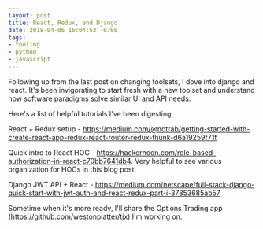 ```yaml
---
layout: post
title: React, Redux, and Django
date: 2018-04-06 16:04:53 -0700
tags:
- tooling
- python
- javascript
---
```


Following up from the last post on changing toolsets, I dove into django and react. It's been invigorating to start fresh with a new toolset and understand how software paradigms solve similar UI and API needs.

Here's a list of helpful tutorials I've been digesting,

React + Redux setup -  https://medium.com/@notrab/getting-started-with-create-react-app-redux-react-router-redux-thunk-d6a19259f71f

Quick intro to React HOC -
https://hackernoon.com/role-based-authorization-in-react-c70bb7641db4. Very
helpful to see various organization for HOCs in this blog post.

Django JWT API + React - https://medium.com/netscape/full-stack-django-quick-start-with-jwt-auth-and-react-redux-part-i-37853685ab57

Sometime when it's more ready, I'll share the Options Trading app (https://github.com/westonplatter/tjx) I'm working on.

